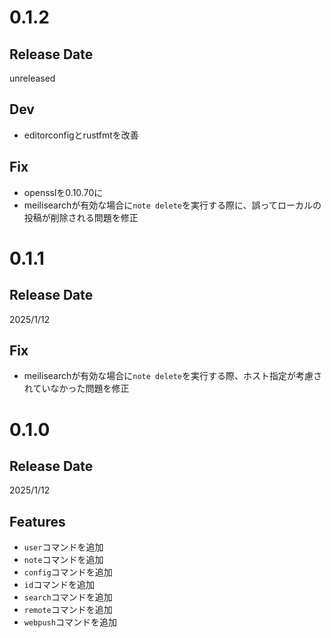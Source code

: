 # 0.1.2

## Release Date
unreleased

## Dev
- editorconfigとrustfmtを改善

## Fix
- opensslを0.10.70に
- meilisearchが有効な場合に`note delete`を実行する際に、誤ってローカルの投稿が削除される問題を修正

# 0.1.1

## Release Date
2025/1/12

## Fix
- meilisearchが有効な場合に`note delete`を実行する際、ホスト指定が考慮されていなかった問題を修正


# 0.1.0

## Release Date
2025/1/12

## Features
- `user`コマンドを追加
- `note`コマンドを追加
- `config`コマンドを追加
- `id`コマンドを追加
- `search`コマンドを追加
- `remote`コマンドを追加
- `webpush`コマンドを追加
